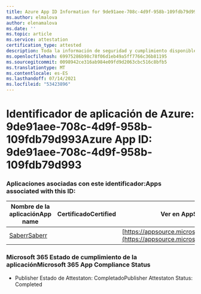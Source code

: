 ```yaml
---
title: Azure App ID Information for 9de91aee-708c-4d9f-958b-109fdb79d993
ms.author: elmalova
author: elenamalova
ms.date: ''
ms.topic: article
ms.service: attestation
certification_type: attested
description: Toda la información de seguridad y cumplimiento disponible para 9de91aee-708c-4d9f-958b-109fdb79d993.
ms.openlocfilehash: 69975286b98c78f06d1eb49a5ff7766c36b81195
ms.sourcegitcommit: 0098942ce316ab984e09fd9d2063cbc516c8bfb5
ms.translationtype: MT
ms.contentlocale: es-ES
ms.lasthandoff: 07/14/2021
ms.locfileid: "53423896"
---
```

# <a name="azure-app-id-9de91aee-708c-4d9f-958b-109fdb79d993"></a><span data-ttu-id="026ff-103">Identificador de aplicación de Azure: 9de91aee-708c-4d9f-958b-109fdb79d993</span><span class="sxs-lookup"><span data-stu-id="026ff-103">Azure App ID: 9de91aee-708c-4d9f-958b-109fdb79d993</span></span>


### <a name="apps-associated-with-this-id"></a><span data-ttu-id="026ff-104">Aplicaciones asociadas con este identificador:</span><span class="sxs-lookup"><span data-stu-id="026ff-104">Apps associated with this ID:</span></span>
| <span data-ttu-id="026ff-105">**Nombre de la aplicación**</span><span class="sxs-lookup"><span data-stu-id="026ff-105">**App name**</span></span> | <span data-ttu-id="026ff-106">**Certificado**</span><span class="sxs-lookup"><span data-stu-id="026ff-106">**Certified**</span></span> | <span data-ttu-id="026ff-107">**Ver en AppSource**</span><span class="sxs-lookup"><span data-stu-id="026ff-107">**View in AppSource**</span></span> |
|-|-|-|
| [<span data-ttu-id="026ff-108">Saberr</span><span class="sxs-lookup"><span data-stu-id="026ff-108">Saberr</span></span>](https://docs.microsoft.com/en-us/microsoft-365-app-certification/forward/WA200001501) |  | [https://appsource.microsoft.com/product/office/WA200001501](https://appsource.microsoft.com/product/office/WA200001501) |

### <a name="microsoft-365-app-compliance-status"></a><span data-ttu-id="026ff-109">Microsoft 365 Estado de cumplimiento de la aplicación</span><span class="sxs-lookup"><span data-stu-id="026ff-109">Microsoft 365 App Compliance Status</span></span>
- <span data-ttu-id="026ff-110">Publisher Estado de Attestaton: Completado</span><span class="sxs-lookup"><span data-stu-id="026ff-110">Publisher Attestaton Status: Completed</span></span>
